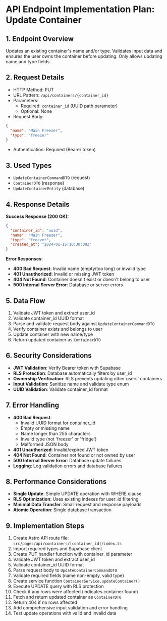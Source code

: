 # API Endpoint Implementation Plan: Update Container

## 1. Endpoint Overview
Updates an existing container's name and/or type. Validates input data and ensures the user owns the container before updating. Only allows updating name and type fields.

## 2. Request Details
- HTTP Method: PUT
- URL Pattern: `/api/containers/{container_id}`
- Parameters:
  - Required: `container_id` (UUID path parameter)
  - Optional: None
- Request Body:
```json
{
  "name": "Main Freezer",
  "type": "freezer"
}
```
- Authentication: Required (Bearer token)

## 3. Used Types
- `UpdateContainerCommandDTO` (request)
- `ContainerDTO` (response)
- `UpdateContainerEntity` (database)

## 4. Response Details
**Success Response (200 OK):**
```json
{
  "container_id": "uuid",
  "name": "Main Freezer",
  "type": "freezer",
  "created_at": "2024-01-15T10:30:00Z"
}
```

**Error Responses:**
- **400 Bad Request**: Invalid name (empty/too long) or invalid type
- **401 Unauthorized**: Invalid or missing JWT token
- **404 Not Found**: Container doesn't exist or doesn't belong to user
- **500 Internal Server Error**: Database or server errors

## 5. Data Flow
1. Validate JWT token and extract user_id
2. Validate container_id UUID format
3. Parse and validate request body against `UpdateContainerCommandDTO`
4. Verify container exists and belongs to user
5. Update container with new name/type
6. Return updated container as `ContainerDTO`

## 6. Security Considerations
- **JWT Validation**: Verify Bearer token with Supabase
- **RLS Protection**: Database automatically filters by user_id
- **Ownership Verification**: RLS prevents updating other users' containers
- **Input Validation**: Sanitize name and validate type enum
- **UUID Validation**: Validate container_id format

## 7. Error Handling
- **400 Bad Request**:
  - Invalid UUID format for container_id
  - Empty or missing name
  - Name longer than 255 characters
  - Invalid type (not 'freezer' or 'fridge')
  - Malformed JSON body
- **401 Unauthorized**: Invalid/expired JWT token
- **404 Not Found**: Container not found or not owned by user
- **500 Internal Server Error**: Database update failures
- **Logging**: Log validation errors and database failures

## 8. Performance Considerations
- **Single Update**: Simple UPDATE operation with WHERE clause
- **RLS Optimization**: Uses existing indexes for user_id filtering
- **Minimal Data Transfer**: Small request and response payloads
- **Atomic Operation**: Single database transaction

## 9. Implementation Steps
1. Create Astro API route file: `src/pages/api/containers/[container_id]/index.ts`
2. Import required types and Supabase client
3. Create PUT handler function with container_id parameter
4. Validate JWT token and extract user_id
5. Validate container_id UUID format
6. Parse request body to `UpdateContainerCommandDTO`
7. Validate required fields (name non-empty, valid type)
8. Create service function `ContainerService.updateContainer()`
9. Execute UPDATE query with RLS protection
10. Check if any rows were affected (indicates container found)
11. Fetch and return updated container as `ContainerDTO`
12. Return 404 if no rows affected
13. Add comprehensive input validation and error handling
14. Test update operations with valid and invalid data 